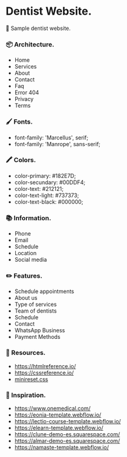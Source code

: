 # Dentist Website.
🦷 Sample dentist website.

### 📦 Architecture.
- Home
- Services
- About
- Contact
- Faq
- Error 404
- Privacy
- Terms

### 🖌 Fonts.
- font-family: 'Marcellus', serif;
- font-family: 'Manrope', sans-serif;

### 🖍 Colors.
- color-primary:		#182E7D;
- color-secundary:	#00DDF4;
- color-text:			#212121;
- color-text-light:	#737373;
- color-text-black:	#000000;

### 📚 Information.
- Phone
- Email
- Schedule
- Location
- Social media

### ✏️ Features.
- Schedule appointments
- About us
- Type of services
- Team of dentists
- Schedule
- Contact
- WhatsApp Business
- Payment Methods

### 📎 Resources.
- https://htmlreference.io/
- https://cssreference.io/
- [minireset.css](https://github.com/jgthms/minireset.css)

### 📌 Inspiration.
- https://www.onemedical.com/
- https://eonia-template.webflow.io/
- https://lectio-course-template.webflow.io/
- https://elearn-template.webflow.io/
- https://clune-demo-es.squarespace.com/
- https://almar-demo-es.squarespace.com/
- https://namaste-template.webflow.io/
